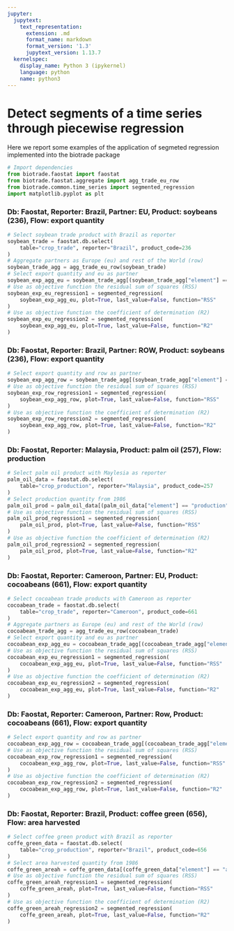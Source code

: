```yaml
---
jupyter:
  jupytext:
    text_representation:
      extension: .md
      format_name: markdown
      format_version: '1.3'
      jupytext_version: 1.13.7
  kernelspec:
    display_name: Python 3 (ipykernel)
    language: python
    name: python3
---
```


# Detect segments of a time series through piecewise regression

Here we report some examples of the application of segmeted regression implemented into the biotrade package

```python
# Import dependencies
from biotrade.faostat import faostat
from biotrade.faostat.aggregate import agg_trade_eu_row
from biotrade.common.time_series import segmented_regression
import matplotlib.pyplot as plt
```

### Db: Faostat, Reporter: Brazil, Partner: EU, Product: soybeans (236), Flow: export quantity

```python
# Select soybean trade product with Brazil as reporter
soybean_trade = faostat.db.select(
    table="crop_trade", reporter="Brazil", product_code=236
)
# Aggregate partners as Europe (eu) and rest of the World (row)
soybean_trade_agg = agg_trade_eu_row(soybean_trade)
# Select export quantity and eu as partner
soybean_exp_agg_eu = soybean_trade_agg[(soybean_trade_agg["element"] == "export_quantity") & (soybean_trade_agg["partner"] == "eu")]
# Use as objective function the residual sum of squares (RSS)
soybean_exp_eu_regression1 = segmented_regression(
    soybean_exp_agg_eu, plot=True, last_value=False, function="RSS"
)
# Use as objective function the coefficient of determination (R2)
soybean_exp_eu_regression2 = segmented_regression(
    soybean_exp_agg_eu, plot=True, last_value=False, function="R2"
)
```

<!-- #region tags=[] -->
### Db: Faostat, Reporter: Brazil, Partner: ROW, Product: soybeans (236), Flow: export quantity
<!-- #endregion -->

```python
# Select export quantity and row as partner
soybean_exp_agg_row = soybean_trade_agg[(soybean_trade_agg["element"] == "export_quantity") & (soybean_trade_agg["partner"] == "row")]
# Use as objective function the residual sum of squares (RSS)
soybean_exp_row_regression1 = segmented_regression(
    soybean_exp_agg_row, plot=True, last_value=False, function="RSS"
)
# Use as objective function the coefficient of determination (R2)
soybean_exp_row_regression2 = segmented_regression(
    soybean_exp_agg_row, plot=True, last_value=False, function="R2"
)
```

### Db: Faostat, Reporter: Malaysia, Product: palm oil (257), Flow: production

```python
# Select palm oil product with Maylesia as reporter
palm_oil_data = faostat.db.select(
    table="crop_production", reporter="Malaysia", product_code=257
)
# Select production quantity from 1986
palm_oil_prod = palm_oil_data[(palm_oil_data["element"] == "production") & (palm_oil_data["year"] > 1986)]
# Use as objective function the residual sum of squares (RSS)
palm_oil_prod_regression1 = segmented_regression(
    palm_oil_prod, plot=True, last_value=False, function="RSS"
)
# Use as objective function the coefficient of determination (R2)
palm_oil_prod_regression2 = segmented_regression(
    palm_oil_prod, plot=True, last_value=False, function="R2"
)
```

### Db: Faostat, Reporter: Cameroon, Partner: EU, Product: cocoabeans (661), Flow: export quantity

```python
# Select cocoabean trade products with Cameroon as reporter
cocoabean_trade = faostat.db.select(
    table="crop_trade", reporter="Cameroon", product_code=661
)
# Aggregate partners as Europe (eu) and rest of the World (row)
cocoabean_trade_agg = agg_trade_eu_row(cocoabean_trade)
# Select export quantity and eu as partner
cocoabean_exp_agg_eu = cocoabean_trade_agg[(cocoabean_trade_agg["element"] == "export_quantity") & (cocoabean_trade_agg["partner"] == "eu")]
# Use as objective function the residual sum of squares (RSS)
cocoabean_exp_eu_regression1 = segmented_regression(
    cocoabean_exp_agg_eu, plot=True, last_value=False, function="RSS"
)
# Use as objective function the coefficient of determination (R2)
cocoabean_exp_eu_regression2 = segmented_regression(
    cocoabean_exp_agg_eu, plot=True, last_value=False, function="R2"
)
```

### Db: Faostat, Reporter: Cameroon, Partner: Row, Product: cocoabeans (661), Flow: export quantity

```python
# Select export quantity and row as partner
cocoabean_exp_agg_row = cocoabean_trade_agg[(cocoabean_trade_agg["element"] == "export_quantity") & (cocoabean_trade_agg["partner"] == "row")]
# Use as objective function the residual sum of squares (RSS)
cocoabean_exp_row_regression1 = segmented_regression(
    cocoabean_exp_agg_row, plot=True, last_value=False, function="RSS"
)
# Use as objective function the coefficient of determination (R2)
cocoabean_exp_row_regression2 = segmented_regression(
    cocoabean_exp_agg_row, plot=True, last_value=False, function="R2"
)
```

### Db: Faostat, Reporter: Brazil, Product: coffee green (656), Flow: area harvested

```python
# Select coffee green product with Brazil as reporter
coffe_green_data = faostat.db.select(
    table="crop_production", reporter="Brazil", product_code=656
)
# Select area harvested quantity from 1986
coffe_green_areah = coffe_green_data[(coffe_green_data["element"] == "area_harvested") & (coffe_green_data["year"] > 1986)]
# Use as objective function the residual sum of squares (RSS)
coffe_green_areah_regression1 = segmented_regression(
    coffe_green_areah, plot=True, last_value=False, function="RSS"
)
# Use as objective function the coefficient of determination (R2)
coffe_green_areah_regression2 = segmented_regression(
    coffe_green_areah, plot=True, last_value=False, function="R2"
)

```

```python

```
